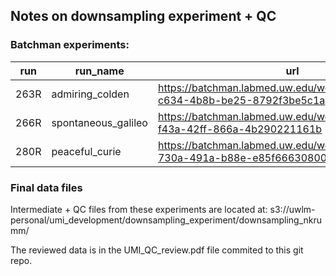 ## Notes on downsampling experiment + QC


### Batchman experiments:

| run  | run_name | url |
| ---- | -------- | --- |
| 263R | admiring_colden | https://batchman.labmed.uw.edu/workflows/91ea626a-c634-4b8b-be25-8792f3be5c1a |
| 266R | spontaneous_galileo | https://batchman.labmed.uw.edu/workflows/9096e850-f43a-42ff-866a-4b290221161b
| 280R | peaceful_curie | https://batchman.labmed.uw.edu/workflows/42e45b5c-730a-491a-b88e-e85f66630800

### Final data files

Intermediate + QC files from these experiments are located at:
s3://uwlm-personal/umi_development/downsampling_experiment/downsampling_nkrumm/

The reviewed data is in the UMI_QC_review.pdf file commited to this git repo.